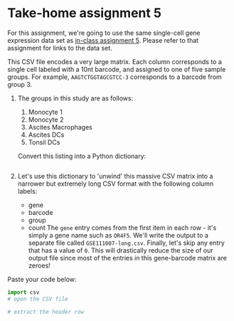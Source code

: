 # Take-home assignment 5

For this assignment, we're going to use the same single-cell gene expression data set as [in-class assignment 5](inclass5.md).  Please refer to that assignment for links to the data set.

This CSV file encodes a very large matrix.  Each column corresponds to a single cell labeled with a 10nt barcode, and assigned to one of five sample groups.  For example, `AAGTCTGGTAGCGTCC-3` corresponds to a barcode from group 3.

1. The groups in this study are as follows:
   1. Monocyte 1
   2. Monocyte 2
   3. Ascites Macrophages
   4. Ascites DCs
   5. Tonsil DCs

   Convert this listing into a Python dictionary:
   ```python
   
   ```

2. Let's use this dictionary to 'unwind' this massive CSV matrix into a narrower but extremely long CSV format with the following column labels:
   * gene
   * barcode
   * group
   * count
The `gene` entry comes from the first item in each row - it's simply a gene name such as `OR4F5`.  We'll write the output to a separate file called `GSE111007-long.csv`.  Finally, let's skip any entry that has a value of `0`.  This will drastically reduce the size of our output file since most of the entries in this gene-barcode matrix are zeroes!

Paste your code below:
   ```python
   import csv
   # open the CSV file
   
   # extract the header row
   
   ```

